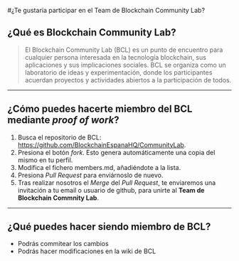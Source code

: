 #¿Te gustaría participar en el Team de Blockchain Community Lab?


## ¿Qué es Blockchain Community Lab?


> El Blockchain Community Lab (BCL) es un punto de encuentro para cualquier persona interesada en la tecnología blockchain, sus aplicaciones y sus implicaciones sociales.
BCL se organiza como un laboratorio de ideas y experimentación, donde los participantes acuerdan proyectos y actividades abiertos a la participación de todos.

----
## ¿Cómo puedes hacerte miembro del BCL mediante *proof of work*?

1. Busca el repositorio de BCL: https://github.com/BlockchainEspanaHQ/CommunityLab.
2. Presiona el botón *fork*. Esto genera automáticamente una copia del mismo en tu perfil.
3. Modifica el fichero members.md, añadiéndote a la lista.
4. Presiona *Pull Request* para enviárnoslo de nuevo.
5. Tras realizar nosotros el *Merge* del *Pull Request*, te enviaremos una invitación a tu email o usuario de github, para unirte al **Team de Blockchain Commnity Lab**.

----
## ¿Qué puedes hacer siendo miembro de BCL?
* Podrás commitear los cambios
* Podrás hacer modificaciones en la wiki de BCL

